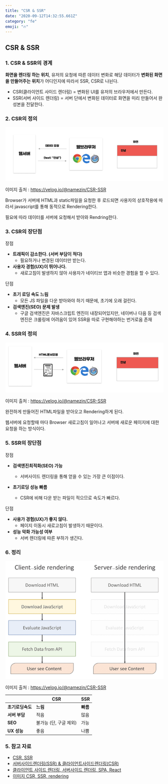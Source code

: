 ```yaml
---
title: "CSR & SSR"
date: "2020-09-12T14:32:55.661Z"
category: "fe"
emoji: "🔥"
---
```


## CSR & SSR 

### 1. CSR & SSR의 경계

**화면을 렌더링 하는 위치**, 유저의 요청에 따른 데이터 변화로 해당 데이터가 **변화된 화면을 만들어주는 위치**가 어디인지에 따라서 SSR, CSR로 나뉜다.

- CSR(클라이언트 사이드 렌더링) = 변화된 UI를 유저의 브라우저에서 만든다.
- SSR(서버 사이드 렌더링) = 서버 단에서 변화된 데이터로 화면을 미리 만들어서 완성본을 전달한다.

### 2. CSR의 정의

![CSR](https://raw.githubusercontent.com/zhsks528/TIL/master/Resource/CSR.PNG)

이미지 출처 : https://velog.io/@namezin/CSR-SSR

Browser가 서버에 HTML과 static파일을 요청한 후 로드되면 사용자의 상호작용에 따라서 javascript를 통해 동적으로 Rendering한다. 

필요에 따라 데이터를 서버에 요청해서 받아와 Rendring한다.

### 3. CSR의 장단점

장점

- **트래픽이 감소한다. (서버 부담이 적다)**
  - 필요하거나 변경된 데이터만 받는다.
- **사용자 경험(UX)이 뛰어나다.**
  - 새로고침이 발생하지 않아 사용자가 네이티브 앱과 비슷한 경험을 할 수 있다.

단점

- **초기 로딩 속도 느림**
  - 모든 JS 파일을 다운 받아와야 하기 때문에, 초기에 오래 걸린다.
- **검색엔진(SEO) 문제 발생**
  - 구글 검색엔진은 자바스크립트 엔진이 내장되어있지만, 네이버나 다음 등 검색엔진은 크롤링에 어려움이 있어 SSR을 따로 구현해야하는 번거로움 존재

### 4. SSR의 정의

![SSR](https://raw.githubusercontent.com/zhsks528/TIL/master/Resource/SSR.PNG)

이미지 출처 : https://velog.io/@namezin/CSR-SSR

완전하게 만들어진 HTML파일을 받아오고 Rendering하게 된다.

웹서버에 요청할때 마다 Browser 새로고침이 일어나고 서버에 새로운 페이지에 대한 요청을 하는 방식이다.

### 5. SSR의 장단점

장점

- **검색엔진최적화(SEO) 가능**
  - 서버사이드 렌더링을 통해 얻을 수 있는 가장 큰 이점이다.

- **초기로딩 성능 빠름**
  - CSR에 비해 다운 받는 파일이 적으므로 속도가 빠르다.

단점

- **사용가 경험(UX)가 좋지 않다.**
  - 페이지 이동시 새로고침이 발생하기 때문이다.
- **성능 악화 가능성 여부**
  - 서버 렌더링에 따른 부하가 생긴다.

### 6. 정리

![CSR&SSR](https://raw.githubusercontent.com/zhsks528/TIL/master/Resource/CSR%26SSR.PNG)

이미지 출처 : https://velog.io/@namezin/CSR-SSR

|                  | **CSR**                | **SSR**  |
| ---------------- | ---------------------- | -------- |
| **초기로딩속도** | **느림**               | **빠름** |
| **서버 부담**    | 적음                   | 많음     |
| **SEO**          | 불가능 (단, 구글 제외) | 가능     |
| **UX 성능**      | 좋음                   | 나쁨     |

### 5. 참고 자료

- [CSR, SSR](https://velog.io/@namezin/CSR-SSR)
- [서버사이드렌더링(SSR) & 클라이언트사이드렌더링(CSR)](https://velog.io/@zansol/%ED%99%95%EC%9D%B8%ED%95%98%EA%B8%B0-%EC%84%9C%EB%B2%84%EC%82%AC%EC%9D%B4%EB%93%9C%EB%A0%8C%EB%8D%94%EB%A7%81SSR-%ED%81%B4%EB%9D%BC%EC%9D%B4%EC%96%B8%ED%8A%B8%EC%82%AC%EC%9D%B4%EB%93%9C%EB%A0%8C%EB%8D%94%EB%A7%81CSR)
- [클라이언트 사이드 렌더링, 서버사이드 렌더링, SPA, React](https://velog.io/@imacoolgirlyo/%ED%81%B4%EB%9D%BC%EC%9D%B4%EC%96%B8%ED%8A%B8-%EC%82%AC%EC%9D%B4%EB%93%9C-%EB%A0%8C%EB%8D%94%EB%A7%81-%EC%84%9C%EB%B2%84%EC%82%AC%EC%9D%B4%EB%93%9C-%EB%A0%8C%EB%8D%94%EB%A7%81-SPA-React)
- [이미지 CSR, SSR, rendering](https://velog.io/@namezin/CSR-SSR)